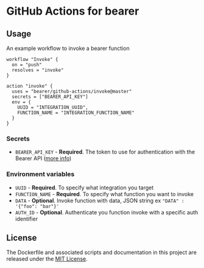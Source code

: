 # GitHub Actions for bearer

## Usage

An example workflow to invoke a bearer function

```
workflow "Invoke" {
  on = "push"
  resolves = "invoke"
}

action "invoke" {
  uses = "bearer/github-actions/invoke@master"
  secrets = ["BEARER_API_KEY"]
  env = {
    UUID = "INTEGRATION_UUID",
    FUNCTION_NAME = "INTEGRATION_FUNCTION_NAME"
  }
}

```

### Secrets

- `BEARER_API_KEY` - **Required**. The token to use for authentication with the Bearer API ([more info](https://app.bearer.sh/keys))

### Environment variables

- `UUID` - **Required**. To specify what integration you target
- `FUNCTION_NAME` - **Required**. To specify what function you want to invoke
- `DATA` - **Optional**. Invoke function with data, JSON string ex `"DATA" : '{"foo": "bar"}'`
- `AUTH_ID` - **Optional**. Authenticate you function invoke with a specific auth identifier

## License

The Dockerfile and associated scripts and documentation in this project are released under the [MIT License](LICENSE).
